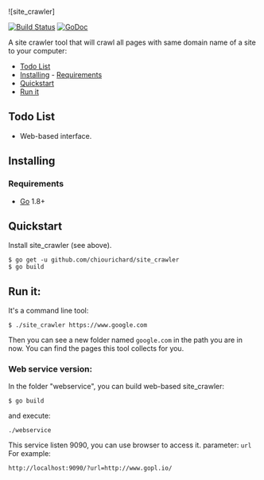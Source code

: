 ![site_crawler]

[![Build Status](https://travis-ci.org/chiourichard/site_crawler.svg?branch=master)](https://travis-ci.org/chiourichard/site_crawler)
[![GoDoc](https://godoc.org/github.com/chiourichard/site_crawler?status.svg)](https://godoc.org/github.com/chiourichard/site_crawler)

A site crawler tool that will crawl all pages with same domain name of a site to your computer:

<!-- MarkdownTOC -->

* [Todo List](#todo-list)
* [Installing](#installing) - [Requirements](#requirements)
* [Quickstart](#quickstart)
* [Run it](#run-it)

<!-- /MarkdownTOC -->

## Todo List

* Web-based interface.

## Installing

### Requirements

* [Go](https://golang.org/dl/) 1.8+

## Quickstart

Install site_crawler (see above).

```
$ go get -u github.com/chiourichard/site_crawler
$ go build
```

## Run it:

It's a command line tool:

```
$ ./site_crawler https://www.google.com
```

Then you can see a new folder named `google.com` in the path you are in now. You can find the pages this tool collects for you.

### Web service version:

In the folder "webservice", you can build web-based site_crawler:

```
$ go build
```

and execute:

```
./webservice
```

This service listen 9090, you can use browser to access it.
parameter: `url`
For example:

```
http://localhost:9090/?url=http://www.gopl.io/
```
